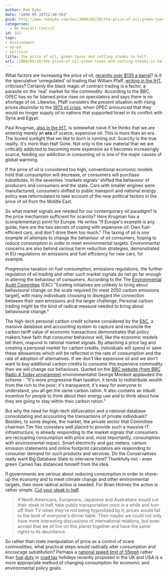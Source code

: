 ```yaml
---
author: Rob Dyke
date: "2008-05-26T22:40:56Z"
guid: http://www.robdyke.com/noc/2008/05/26/the-price-of-oil-green-taxes-and-cutting-steaks-in-half/
categories:
  - No Overall Control
id: 343
tags:
- environment
- op-ed
- politics
title: the price of oil, green taxes and cutting steaks in half.
url: /2008/05/26/the-price-of-oil-green-taxes-and-cutting-steaks-in-half/
---
```

What factors are increasing the price of oil, [recently over $135 a barrel](http://news.bbc.co.uk/1/hi/business/7414093.stm "BBC article")? Is it the speculative 'unregulated' oil trading that William Pfaff, [writing in the IHT](http://www.iht.com/articles/2008/05/23/opinion/edpfaff.php "International Herald Tribune"), criticises? Certainly the black magic of contract trading is a factor, a parasite on the 'real' market for the commodity. According to the BBC, OPEC has so far blamed price rises on speculators and says there is no shortage of oil. Likewise, Pfaff considers the present situation with rising prices dissimilar to the [1973 oil crisis](http://en.wikipedia.org/wiki/1973_oil_crisis "Wikipedia entry"), when OPEC announced that they would no longer supply oil to nations that supported Israel in its conflict with Syria and Egypt.

Paul Krugman, [also in the IHT](http://www.iht.com/articles/2008/05/19/opinion/edkrugman.php "International Herald Tribune"), is somewhat naive if he thinks that we are entering merely an **era** of scarce, expensive oil. This is more than an era. The buried sunlight that we like to burn is running out. Scarcity is the true reality. It's more than Half Gone. Not only is the raw material that we are critically addicted to becoming more expensive as it becomes increasingly scarce, feeding our addiction in consuming oil is one of the major causes of global warming.

<!--more-->


  
If the price of oil is considered too high, conventional economic models hold that consumption will decrease, or consumers will purchase substitutes. In the seventies 'markets signals' shifted the behaviour of producers and consumers and the state. Cars with smaller engines were manufactured, consumers shifted to public transport and national energy policy was reformulated to take account of the new political factors in the price of oil from the Middle East.

So what market signals are needed for our contemporary oil paradigm? Is the price mechanism sufficient for scarcity? Here Krugman has a (complementary) point for Europe. He writes "If Europe's example is any guide, here are the two secrets of coping with expensive oil: Own fuel-efficient cars, and don't drive them too much." The taxing of oil is one example of attempts to change the behaviour of oil consumers, hoping to reduce consumption in order to meet environmental targets. Environmental concerns are also behind various harm reduction strategies, demonstrated in EU regulations on emissions and fuel efficiency for new cars, for example.

Progressive taxation on fuel consumption, emissions regulations, the further regulation of oil trading and other such market signals do not go far enough in altering the behaviour of consumers. According to the The [Environmental Audit Committee](http://www.parliament.uk/eacom/ "House of Commons Select Committee on Environmental Audit") (EAC) "Existing initiatives are unlikely to bring about behavioural change on the scale required [to meet 2050 carbon emissions target], with many individuals choosing to disregard the connection between their own emissions and the larger challenge. Personal carbon trading might be the kind of radical measure needed to bring about behavioural change."

The high-tech personal carbon credit scheme considered by the [EAC](http://www.publications.parliament.uk/pa/cm200708/cmselect/cmenvaud/565/56503.htm "House of Commons Select Committee on Environmental Audit"), a massive database and accounting system to capture and reconcile the carbon tariff value of economic transactions demonstrates that policy makers have faith that consumer behaviour will, like the economic models tell them, respond to rational market signals. By attaching a price tag and creating a personal market for carbon credits, individuals will spend or save these allowances which will be reflected in the rate of consumption and the rate of adoption of alternatives. If we don't like expensive oil and we don't want to buy additional carbon credits to consume this expensive commodity then we will change our behaviours. Quoted on the [BBC website (from BBC Radio 4 Today programme)](http://news.bbc.co.uk/1/hi/uk_politics/7419724.stm "BBC website") environmentalist George Monbiot applauded the scheme - "It's more progressive than taxation, it tends to redistribute wealth from the rich to the poor; it's transparent; it's easy for everyone to understand, you all get the same carbon ration. It also contains an inbuilt incentive for people to think about their energy use and to think about how they are going to stay within their carbon ration."

But why the need for high-tech obfuscation and a national database consolidating and accounting the transactions of private individuals? Besides, to some degree, the market, the private sector that Committee chairman Tim Yeo considers well placed to provide such a massive IT infrastructure, is already responding to the market signals that consumers are recoupling consumption with price and, most importantly, consumption with environmental impact. Smart electricity and gaz meters, carbon emission statements and online footprint calculators are responding to consumer demand for such products and services. Do the Conservatives really want Big Database State to intervene here? Thankfully not - even green Cameo has distanced himself from the idea.

If governments are serious about reducing consumption in order to shore-up the economy and to meet climate change and other environmental targets, then more radical action is needed. For Brian Holmes the action is rather simple. [Cut your steak in half](http://www.nettime.org/Lists-Archives/nettime-l-0805/msg00027.html "nettime mailing list").

> If North Americans, Europeans, Japanese and Australians would cut their steak in half, take public transportation once in a while and turn off their TV when they're not being hypnotized by it, prices would fall to the level of everyone's dinner table. Then maybe we could not only have more interesting discussions of international relations, but even accept that we all live on this planet together and have the same rights to its abundance.

So rather than state manipulation of price as a control of scare commodities, what practical steps would radically alter consumption and encourage substitution? Perhaps a [national speed limit of 55mph](http://blog.wired.com/cars/2008/05/with-gas-prices.html "article on Wired.com") rather than [fuel](http://news.bbc.co.uk/1/hi/business/7415880.stm "BBC article on UK fuel duty increases") [duty](http://blog.wired.com/cars/2008/04/gas-tax-holiday.html "article on Wired.com - tax break for cheap votes") or [road tax](http://news.bbc.co.uk/1/hi/uk/7420409.stm "BBC article - road tax hits poor drivers") holidays recently proposed in the UK and USA is a more appropriate method of changing consumption for economic and environmental policy goals.